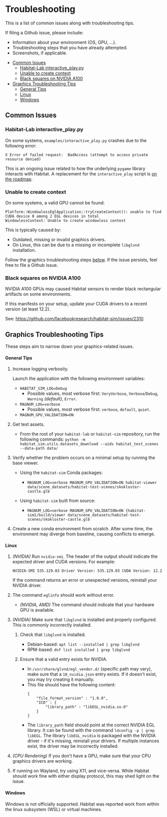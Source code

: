 # Troubleshooting

This is a list of common issues along with troubleshooting tips.

If filing a Github issue, please include:
* Information about your environment (OS, GPU, ...).
* Troubleshooting steps that you have already attempted.
* Screenshots, if applicable.

- [Common Issues](#common-issues)
  - [Habitat-Lab interactive\_play.py](#habitat-lab-interactive_playpy)
  - [Unable to create context](#unable-to-create-context)
  - [Black squares on NVIDIA A100](#black-squares-on-nvidia-a100)
- [Graphics Troubleshooting Tips](#graphics-troubleshooting-tips)
    - [General Tips](#general-tips)
    - [Linux](#linux)
    - [Windows](#windows)


## Common Issues

### Habitat-Lab interactive_play.py

On some systems, `examples/interactive_play.py` crashes due to the following error:

```
X Error of failed request:  BadAccess (attempt to access private resource denied)
```

This is an ongoing issue related to how the underlying `pygame` library interacts with Habitat. A replacement for the `interactive_play` script is [on the roadmap](habitat-hitl/README.md).

### Unable to create context

On some systems, a valid GPU cannot be found:

```
Platform::WindowlessEglApplication::tryCreateContext(): unable to find CUDA device 0 among 2 EGL devices in total
WindowlessContext: Unable to create windowless context
```

This is typically caused by:
* Outdated, missing or invalid graphics drivers.
* On Linux, this can be due to a missing or incomplete `libglvnd` installation.

Follow the graphics troubleshooting steps [below](#graphics-troubleshooting-tips). If the issue persists, feel free to file a Github issue.

### Black squares on NVIDIA A100

NVIDIA A100 GPUs may caused Habitat sensors to render black rectangular artifacts on some environments.

If this manifests on your setup, update your CUDA drivers to a recent version (at least 12.2).

See: https://github.com/facebookresearch/habitat-sim/issues/2310

## Graphics Troubleshooting Tips

These steps aim to narrow down your graphics-related issues.

#### General Tips

1. Increase logging verbosity.

    Launch the application with the following environment variables:
    * `HABITAT_SIM_LOG=Debug`
      * Possible values, most verbose first: `VeryVerbose`, `Verbose`/`Debug`, `Warning` *(default)*, `Error`.
    * `MAGNUM_LOG=verbose`
      * Possible values, most verbose first: `verbose`, `default`, `quiet`.
    * `MAGNUM_GPU_VALIDATION=ON`

2. Get test assets.

    * From the root of your `habitat-lab` or `habitat-sim` repository, run the following commands: `python -m habitat_sim.utils.datasets_download --uids habitat_test_scenes --data-path data/`

3. Verify whether the problem occurs on a minimal setup by running the base viewer.

    * Using the `habitat-sim` Conda packages:
      * `MAGNUM_LOG=verbose MAGNUM_GPU_VALIDATION=ON habitat-viewer data/scene_datasets/habitat-test-scenes/skokloster-castle.glb`

    * Using `habitat-sim` built from source:
      * `MAGNUM_LOG=verbose MAGNUM_GPU_VALIDATION=ON {habitat-sim}/build/viewer data/scene_datasets/habitat-test-scenes/skokloster-castle.glb`

4. Create a new conda environment from scratch. After some time, the environment may diverge from baseline, causing conflicts to emerge.

#### Linux

1. *(NVIDIA)* Run `nvidia-smi`. The header of the output should indicate the expected driver and CUDA versions. For example:

    ```NVIDIA-SMI 535.129.03 Driver Version: 535.129.03 CUDA Version: 12.2```

    If the command returns an error or unexpected versions, reinstall your NVIDIA driver.

2. The command `eglinfo` should work without error.
    * *(NVIDIA, AMD)* The command should indicate that your hardware GPU is available.

3. *(NVIDIA)* Make sure that `libglvnd` is installed and properly configured. This is commonly incorrectly installed.
    1. Check that `libglvnd` is installed.
        * Debian-based: `apt list --installed | grep libglvnd`
        * RPM-based: `dnf list installed | grep libglvnd`

    2. Ensure that a valid entry exists for NVIDIA.
        * In `/usr/share/glvnd/egl_vendor.d/` (specific path may vary), make sure that a `10_nvidia.json` entry exists. If it doesn't exist, you may try creating it manually.
        * This file should have the following content:
            ```
            {
                "file_format_version" : "1.0.0",
                "ICD" : {
                    "library_path" : "libEGL_nvidia.so.0"
                }
            }
            ```
        * The `library_path` field should point at the correct NVIDIA EGL library. It can be found with the command `ldconfig -p | grep libEGL`. The library `libEGL_nvidia` is packaged with the NVIDIA driver - if it's missing, reinstall your drivers. If multiple instances exist, the driver may be incorrectly installed.
4. *(CPU Rendering)* If you don't have a GPU, make sure that your CPU graphics drivers are working.
5. If running on Wayland, try using X11, and vice-versa. While Habitat should work fine with either display protocol, this may shed light on the issue.

#### Windows

Windows is not officially supported. Habitat was reported work from within the linux subsystem (WSL) or virtual machines.
